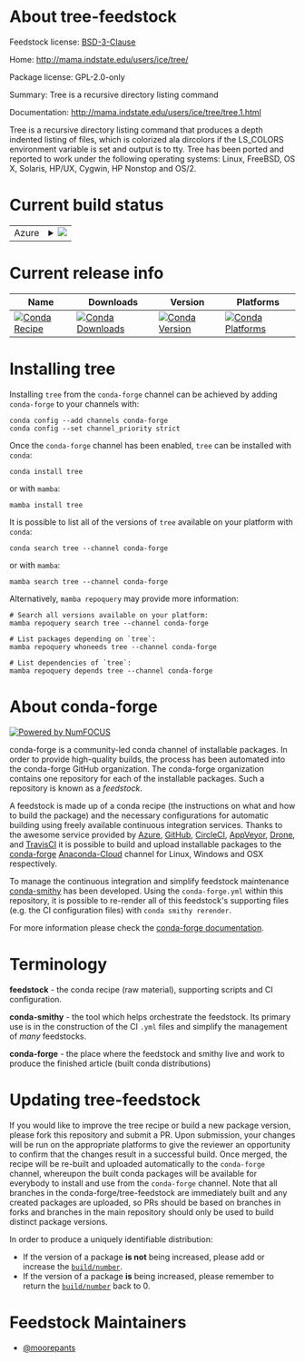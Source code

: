About tree-feedstock
====================

Feedstock license: [BSD-3-Clause](https://github.com/conda-forge/tree-feedstock/blob/main/LICENSE.txt)

Home: http://mama.indstate.edu/users/ice/tree/

Package license: GPL-2.0-only

Summary: Tree is a recursive directory listing command

Documentation: http://mama.indstate.edu/users/ice/tree/tree.1.html

Tree is a recursive directory listing command that produces a depth
indented listing of files, which is colorized ala dircolors if the
LS_COLORS environment variable is set and output is to tty. Tree has been
ported and reported to work under the following operating systems: Linux,
FreeBSD, OS X, Solaris, HP/UX, Cygwin, HP Nonstop and OS/2.


Current build status
====================


<table>
    
  <tr>
    <td>Azure</td>
    <td>
      <details>
        <summary>
          <a href="https://dev.azure.com/conda-forge/feedstock-builds/_build/latest?definitionId=9667&branchName=main">
            <img src="https://dev.azure.com/conda-forge/feedstock-builds/_apis/build/status/tree-feedstock?branchName=main">
          </a>
        </summary>
        <table>
          <thead><tr><th>Variant</th><th>Status</th></tr></thead>
          <tbody><tr>
              <td>linux_64</td>
              <td>
                <a href="https://dev.azure.com/conda-forge/feedstock-builds/_build/latest?definitionId=9667&branchName=main">
                  <img src="https://dev.azure.com/conda-forge/feedstock-builds/_apis/build/status/tree-feedstock?branchName=main&jobName=linux&configuration=linux%20linux_64_" alt="variant">
                </a>
              </td>
            </tr><tr>
              <td>linux_aarch64</td>
              <td>
                <a href="https://dev.azure.com/conda-forge/feedstock-builds/_build/latest?definitionId=9667&branchName=main">
                  <img src="https://dev.azure.com/conda-forge/feedstock-builds/_apis/build/status/tree-feedstock?branchName=main&jobName=linux&configuration=linux%20linux_aarch64_" alt="variant">
                </a>
              </td>
            </tr><tr>
              <td>linux_ppc64le</td>
              <td>
                <a href="https://dev.azure.com/conda-forge/feedstock-builds/_build/latest?definitionId=9667&branchName=main">
                  <img src="https://dev.azure.com/conda-forge/feedstock-builds/_apis/build/status/tree-feedstock?branchName=main&jobName=linux&configuration=linux%20linux_ppc64le_" alt="variant">
                </a>
              </td>
            </tr><tr>
              <td>osx_64</td>
              <td>
                <a href="https://dev.azure.com/conda-forge/feedstock-builds/_build/latest?definitionId=9667&branchName=main">
                  <img src="https://dev.azure.com/conda-forge/feedstock-builds/_apis/build/status/tree-feedstock?branchName=main&jobName=osx&configuration=osx%20osx_64_" alt="variant">
                </a>
              </td>
            </tr><tr>
              <td>osx_arm64</td>
              <td>
                <a href="https://dev.azure.com/conda-forge/feedstock-builds/_build/latest?definitionId=9667&branchName=main">
                  <img src="https://dev.azure.com/conda-forge/feedstock-builds/_apis/build/status/tree-feedstock?branchName=main&jobName=osx&configuration=osx%20osx_arm64_" alt="variant">
                </a>
              </td>
            </tr>
          </tbody>
        </table>
      </details>
    </td>
  </tr>
</table>

Current release info
====================

| Name | Downloads | Version | Platforms |
| --- | --- | --- | --- |
| [![Conda Recipe](https://img.shields.io/badge/recipe-tree-green.svg)](https://anaconda.org/conda-forge/tree) | [![Conda Downloads](https://img.shields.io/conda/dn/conda-forge/tree.svg)](https://anaconda.org/conda-forge/tree) | [![Conda Version](https://img.shields.io/conda/vn/conda-forge/tree.svg)](https://anaconda.org/conda-forge/tree) | [![Conda Platforms](https://img.shields.io/conda/pn/conda-forge/tree.svg)](https://anaconda.org/conda-forge/tree) |

Installing tree
===============

Installing `tree` from the `conda-forge` channel can be achieved by adding `conda-forge` to your channels with:

```
conda config --add channels conda-forge
conda config --set channel_priority strict
```

Once the `conda-forge` channel has been enabled, `tree` can be installed with `conda`:

```
conda install tree
```

or with `mamba`:

```
mamba install tree
```

It is possible to list all of the versions of `tree` available on your platform with `conda`:

```
conda search tree --channel conda-forge
```

or with `mamba`:

```
mamba search tree --channel conda-forge
```

Alternatively, `mamba repoquery` may provide more information:

```
# Search all versions available on your platform:
mamba repoquery search tree --channel conda-forge

# List packages depending on `tree`:
mamba repoquery whoneeds tree --channel conda-forge

# List dependencies of `tree`:
mamba repoquery depends tree --channel conda-forge
```


About conda-forge
=================

[![Powered by
NumFOCUS](https://img.shields.io/badge/powered%20by-NumFOCUS-orange.svg?style=flat&colorA=E1523D&colorB=007D8A)](https://numfocus.org)

conda-forge is a community-led conda channel of installable packages.
In order to provide high-quality builds, the process has been automated into the
conda-forge GitHub organization. The conda-forge organization contains one repository
for each of the installable packages. Such a repository is known as a *feedstock*.

A feedstock is made up of a conda recipe (the instructions on what and how to build
the package) and the necessary configurations for automatic building using freely
available continuous integration services. Thanks to the awesome service provided by
[Azure](https://azure.microsoft.com/en-us/services/devops/), [GitHub](https://github.com/),
[CircleCI](https://circleci.com/), [AppVeyor](https://www.appveyor.com/),
[Drone](https://cloud.drone.io/welcome), and [TravisCI](https://travis-ci.com/)
it is possible to build and upload installable packages to the
[conda-forge](https://anaconda.org/conda-forge) [Anaconda-Cloud](https://anaconda.org/)
channel for Linux, Windows and OSX respectively.

To manage the continuous integration and simplify feedstock maintenance
[conda-smithy](https://github.com/conda-forge/conda-smithy) has been developed.
Using the ``conda-forge.yml`` within this repository, it is possible to re-render all of
this feedstock's supporting files (e.g. the CI configuration files) with ``conda smithy rerender``.

For more information please check the [conda-forge documentation](https://conda-forge.org/docs/).

Terminology
===========

**feedstock** - the conda recipe (raw material), supporting scripts and CI configuration.

**conda-smithy** - the tool which helps orchestrate the feedstock.
                   Its primary use is in the construction of the CI ``.yml`` files
                   and simplify the management of *many* feedstocks.

**conda-forge** - the place where the feedstock and smithy live and work to
                  produce the finished article (built conda distributions)


Updating tree-feedstock
=======================

If you would like to improve the tree recipe or build a new
package version, please fork this repository and submit a PR. Upon submission,
your changes will be run on the appropriate platforms to give the reviewer an
opportunity to confirm that the changes result in a successful build. Once
merged, the recipe will be re-built and uploaded automatically to the
`conda-forge` channel, whereupon the built conda packages will be available for
everybody to install and use from the `conda-forge` channel.
Note that all branches in the conda-forge/tree-feedstock are
immediately built and any created packages are uploaded, so PRs should be based
on branches in forks and branches in the main repository should only be used to
build distinct package versions.

In order to produce a uniquely identifiable distribution:
 * If the version of a package **is not** being increased, please add or increase
   the [``build/number``](https://docs.conda.io/projects/conda-build/en/latest/resources/define-metadata.html#build-number-and-string).
 * If the version of a package **is** being increased, please remember to return
   the [``build/number``](https://docs.conda.io/projects/conda-build/en/latest/resources/define-metadata.html#build-number-and-string)
   back to 0.

Feedstock Maintainers
=====================

* [@moorepants](https://github.com/moorepants/)

